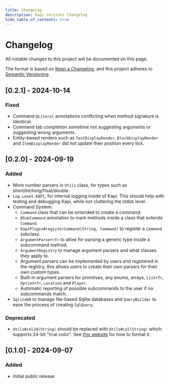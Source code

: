 ```yaml
---
title: Changelog
description: Kapi Versions Changelog
hide_table_of_contents: true
---
```


<div style={{ width: '60%', margin: '0 auto' }}>

# Changelog

All notable changes to this project will be documented on this page.

The format is based on [Keep a Changelog](https://keepachangelog.com/en/1.1.0/),
and this project adheres to [Semantic Versioning](https://semver.org/spec/v2.0.0.html).

## [0.2.1] - 2024-10-14

### Fixed

- Command `@Literal` annotations conflicting when method signature is identical.
- Command tab completion sometime not suggesting arguments or suggesting wrong arguments.
- Entity-based renders such as `TextDisplayRender`, `BlockDisplayRender` and `ItemDisplayRender` did not update their position every tick.

## [0.2.0] - 2024-09-19

### Added

- More number parsers in `Utils` class, for types such as short/int/long/float/double.
- `Log.Level.KAPI`, for internal logging inside of Kapi.
  This should help with testing and debugging Kapi, while not cluttering the `DEBUG` level.
- Command System:
  - `Command` class that can be extended to create a command.
  - `@SubCommand` annotation to mark methods inside a class that extends `Command`.
  - `KapiPlugin#registerCommand(String, Command)` to register a `Command` subclass.
  - `ArgumentParser<T>` to allow for parsing a generic type inside a subcommand method.
  - `ArgumentRegistry` to manage argument parsers and what classes they apply to.
  - Argument parsers can be implemented by users and registered in the registry,
    this allows users to create their own parsers for their own custom types.
  - Built-in argument parsers for primitives, any enums, arrays, `List<T>`, `Option<T>`, `Location` and `Player`.
  - Automatic reporting of possible subcommands to the user if no subcommands match.
- `SqliteDB` to manage file-based Sqlite databases and `QueryBuilder` to ease the process of creating `SqlQuery`.

### Deprecated

- `Utils#col24(String)` should be replaced with `Utils#col(String)` which supports 24-bit "true color".
  See [this website](https://www.birdflop.com/resources/rgb) for how to format it.

## [0.1.0] - 2024-09-07

### Added

- Initial public release

</div>
